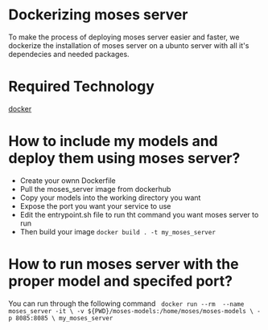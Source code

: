 
# Dockerizing moses server
To make the process of deploying moses server easier and faster, we dockerize the installation of moses server on a ubunto server with all it's dependecies and needed packages.

# Required Technology
[docker](docker.io)

# How to include my models and deploy them using moses server?
* Create your ownn Dockerfile
* Pull the moses_server image from dockerhub
* Copy your models into the working directory you want
* Expose the port you want your service to use
* Edit the entrypoint.sh file to run tht command you want moses server to run
* Then build your image
`docker build . -t my_moses_server`


# How to run moses server with the proper model and specifed port?
You can run through the following command
` docker run --rm  --name moses_server -it \
                -v ${PWD}/moses-models:/home/moses/moses-models \
                -p 8085:8085 \
                my_moses_server`





